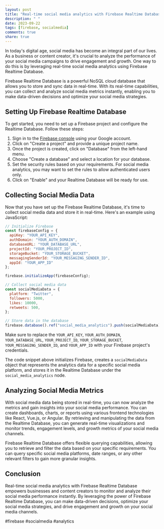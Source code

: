 ```yaml
---
layout: post
title: "Real-time social media analytics with Firebase Realtime Database"
description: " "
date: 2023-09-22
tags: [firebase, socialmedia]
comments: true
share: true
---
```


In today's digital age, social media has become an integral part of our lives. As a business or content creator, it's crucial to analyze the performance of your social media campaigns to drive engagement and growth. One way to do this is by leveraging real-time social media analytics using Firebase Realtime Database.

Firebase Realtime Database is a powerful NoSQL cloud database that allows you to store and sync data in real-time. With its real-time capabilities, you can collect and analyze social media metrics instantly, enabling you to make data-driven decisions and optimize your social media strategies.

## Setting Up Firebase Realtime Database

To get started, you need to set up a Firebase project and configure the Realtime Database. Follow these steps:

1. Sign in to the [Firebase console](https://console.firebase.google.com/) using your Google account.
2. Click on "Create a project" and provide a unique project name.
3. Once the project is created, click on "Database" from the left-hand menu.
4. Choose "Create a database" and select a location for your database.
5. Set the security rules based on your requirements. For social media analytics, you may want to set the rules to allow authenticated users only.
6. Click on "Enable" and your Realtime Database will be ready for use.

## Collecting Social Media Data

Now that you have set up the Firebase Realtime Database, it's time to collect social media data and store it in real-time. Here's an example using JavaScript:

```javascript
// Initialize Firebase
const firebaseConfig = {
  apiKey: "YOUR_API_KEY",
  authDomain: "YOUR_AUTH_DOMAIN",
  databaseURL: "YOUR_DATABASE_URL",
  projectId: "YOUR_PROJECT_ID",
  storageBucket: "YOUR_STORAGE_BUCKET",
  messagingSenderId: "YOUR_MESSAGING_SENDER_ID",
  appId: "YOUR_APP_ID"
};

firebase.initializeApp(firebaseConfig);

// Collect social media data
const socialMediaData = {
  platform: "Twitter",
  followers: 5000,
  likes: 10000,
  retweets: 500,
};

// Store data in the database
firebase.database().ref("social_media_analytics").push(socialMediaData);
```

Make sure to replace the `YOUR_API_KEY`, `YOUR_AUTH_DOMAIN`, `YOUR_DATABASE_URL`, `YOUR_PROJECT_ID`, `YOUR_STORAGE_BUCKET`, `YOUR_MESSAGING_SENDER_ID`, and `YOUR_APP_ID` with your Firebase project's credentials.

The code snippet above initializes Firebase, creates a `socialMediaData` object that represents the analytics data for a specific social media platform, and stores it in the Realtime Database under the `social_media_analytics` node.

## Analyzing Social Media Metrics

With social media data being stored in real-time, you can now analyze the metrics and gain insights into your social media performance. You can create dashboards, charts, or reports using various frontend technologies like React, Vue.js, or Angular. By retrieving and manipulating the data from the Realtime Database, you can generate real-time visualizations and monitor trends, engagement levels, and growth metrics of your social media channels.

Firebase Realtime Database offers flexible querying capabilities, allowing you to retrieve and filter the data based on your specific requirements. You can query specific social media platforms, date ranges, or any other relevant filters to gain more granular insights.

## Conclusion

Real-time social media analytics with Firebase Realtime Database empowers businesses and content creators to monitor and analyze their social media performance instantly. By leveraging the power of Firebase Realtime Database, you can make data-driven decisions, optimize your social media strategies, and drive engagement and growth on your social media channels.

#firebase #socialmedia #analytics